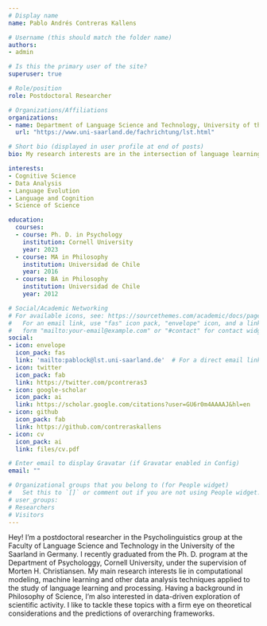 ```yaml
---
# Display name
name: Pablo Andrés Contreras Kallens

# Username (this should match the folder name)
authors:
- admin

# Is this the primary user of the site?
superuser: true

# Role/position
role: Postdoctoral Researcher

# Organizations/Affiliations
organizations:
- name: Department of Language Science and Technology, University of the Saarland
  url: "https://www.uni-saarland.de/fachrichtung/lst.html"

# Short bio (displayed in user profile at end of posts)
bio: My research interests are in the intersection of language learning and processing, language evolution, computational modeling, and metascience.

interests:
- Cognitive Science
- Data Analysis
- Language Evolution
- Language and Cognition
- Science of Science

education:
  courses:
  - course: Ph. D. in Psychology
    institution: Cornell University
    year: 2023
  - course: MA in Philosophy
    institution: Universidad de Chile
    year: 2016
  - course: BA in Philosophy
    institution: Universidad de Chile
    year: 2012

# Social/Academic Networking
# For available icons, see: https://sourcethemes.com/academic/docs/page-builder/#icons
#   For an email link, use "fas" icon pack, "envelope" icon, and a link in the
#   form "mailto:your-email@example.com" or "#contact" for contact widget.
social:
- icon: envelope
  icon_pack: fas
  link: 'mailto:pablock@lst.uni-saarland.de'  # For a direct email link, use "mailto:test@example.org".
- icon: twitter
  icon_pack: fab
  link: https://twitter.com/pcontreras3
- icon: google-scholar
  icon_pack: ai
  link: https://scholar.google.com/citations?user=GU6r0m4AAAAJ&hl=en
- icon: github
  icon_pack: fab
  link: https://github.com/contreraskallens
- icon: cv
  icon_pack: ai
  link: files/cv.pdf

# Enter email to display Gravatar (if Gravatar enabled in Config)
email: ""

# Organizational groups that you belong to (for People widget)
#   Set this to `[]` or comment out if you are not using People widget.
# user_groups:
# Researchers
# Visitors
---
```

Hey! I’m a postdoctoral researcher in the Psycholinguistics group at the Faculty of Language Science and Technology in the University of the Saarland in Germany. I recently graduated from the Ph. D. program at the Department of Psychologgy, Cornell University, under the supervision of Morten H. Christiansen. My main research interests lie in computational modeling, machine learning and other data analysis techniques applied to the study of language learning and processing. Having a background in Philosophy of Science, I’m also interested in data-driven exploration of scientific activity. I like to tackle these topics with a firm eye on theoretical considerations and the predictions of overarching frameworks.
